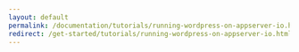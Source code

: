 ```yaml
---
layout: default
permalink: /documentation/tutorials/running-wordpress-on-appserver-io.html
redirect: /get-started/tutorials/running-wordpress-on-appserver-io.html
---
```

